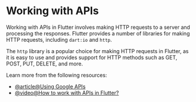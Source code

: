 # Working with APIs

Working with APIs in Flutter involves making HTTP requests to a server and processing the responses. Flutter provides a number of libraries for making HTTP requests, including `dart:io` and `http`.

The `http` library is a popular choice for making HTTP requests in Flutter, as it is easy to use and provides support for HTTP methods such as GET, POST, PUT, DELETE, and more.

Learn more from the following resources:

- [@article@Using Google APIs](https://dart.dev/guides/google-apis)
- [@video@How to work with APIs in Flutter?](https://www.youtube.com/watch?v=uVo7HDWDUEQ)
